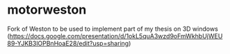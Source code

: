 motorweston
===========

Fork of Weston to be used to implement part of my thesis on 3D windows (https://docs.google.com/presentation/d/1okL5quA3wzd9oFmWkhbUjWEU89-YJKB3lOPBnHoaE28/edit?usp=sharing)
